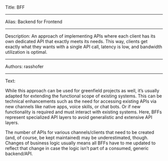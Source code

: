 Title: BFF

-----

Alias: Backend for Frontend

-----

Description: An approach of implementing APIs where each client has its own dedicated API that exactly meets its needs. This way, clients get exactly what they wants with a single API call, latency is low, and bandwidth utilization is optimal.

-----

Authors: rasshofer

-----

Text:

While this approach can be used for greenfield projects as well, it’s usually adapted for extending the functional scope of existing systems. This can be technical enhancements such as the need for accessing existing APIs via new channels like native apps, voice skills, or chat bots. Or if new functionality is required and must interact with existing systems. Here, BFFs represent specialized API layers to avoid generalistic and extensive API layers.

The number of APIs for various channels/clients that need to be created (and, of course, be kept maintained) may be underestimated, though. Changes of business logic usually means all BFFs have to me updated to reflect that change in case the logic isn’t part of a consumed, generic backend/API.
